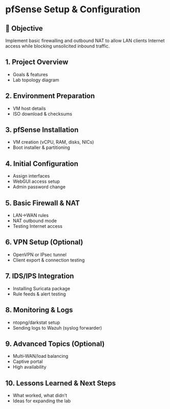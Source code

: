 # pfSense Setup & Configuration

## 🎯 Objective
Implement basic firewalling and outbound NAT to allow LAN clients Internet access while blocking unsolicited inbound traffic.

## 1. Project Overview
- Goals & features
- Lab topology diagram

## 2. Environment Preparation
- VM host details
- ISO download & checksums

## 3. pfSense Installation
- VM creation (vCPU, RAM, disks, NICs)
- Boot installer & partitioning

## 4. Initial Configuration
- Assign interfaces
- WebGUI access setup
- Admin password change

## 5. Basic Firewall & NAT
- LAN→WAN rules
- NAT outbound mode
- Testing Internet access

## 6. VPN Setup (Optional)
- OpenVPN or IPsec tunnel
- Client export & connection testing

## 7. IDS/IPS Integration
- Installing Suricata package
- Rule feeds & alert testing

## 8. Monitoring & Logs
- ntopng/darkstat setup
- Sending logs to Wazuh (syslog forwarder)

## 9. Advanced Topics (Optional)
- Multi‑WAN/load balancing
- Captive portal
- High availability

## 10. Lessons Learned & Next Steps
- What worked, what didn’t
- Ideas for expanding the lab
